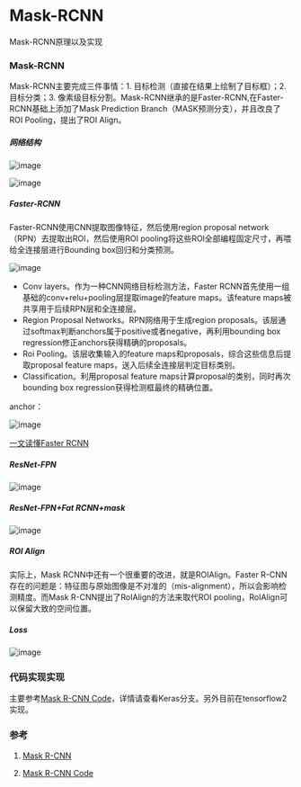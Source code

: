 # Mask-RCNN
Mask-RCNN原理以及实现

### Mask-RCNN

Mask-RCNN主要完成三件事情：1. 目标检测（直接在结果上绘制了目标框）；2. 目标分类；3. 像素级目标分割。Mask-RCNN继承的是Faster-RCNN,在Faster-RCNN基础上添加了Mask Prediction Branch（MASK预测分支），并且改良了ROI Pooling，提出了ROI Align。

##### 网络结构

![image](https://user-images.githubusercontent.com/27406337/131059783-b8489815-6e51-4250-b30c-48acf4ec7af5.png)

![image](https://user-images.githubusercontent.com/27406337/131060576-f3b1ccdd-9c9d-482e-bce1-a4765d818b79.png)

##### Faster-RCNN

Faster-RCNN使用CNN提取图像特征，然后使用region proposal network（RPN）去提取出ROI，然后使用ROI pooling将这些ROI全部编程固定尺寸，再喂给全连接层进行Bounding box回归和分类预测。

![image](https://user-images.githubusercontent.com/27406337/131062048-a3a8cd8a-a031-4f81-b1f8-7b4f42095855.png)

- Conv layers。作为一种CNN网络目标检测方法，Faster RCNN首先使用一组基础的conv+relu+pooling层提取image的feature maps。该feature maps被共享用于后续RPN层和全连接层。
- Region Proposal Networks。RPN网络用于生成region proposals。该层通过softmax判断anchors属于positive或者negative，再利用bounding box regression修正anchors获得精确的proposals。
- Roi Pooling。该层收集输入的feature maps和proposals，综合这些信息后提取proposal feature maps，送入后续全连接层判定目标类别。
- Classification。利用proposal feature maps计算proposal的类别，同时再次bounding box regression获得检测框最终的精确位置。

anchor：

![image](https://user-images.githubusercontent.com/27406337/131062534-d5706f05-ec32-4a40-8db4-1eb9c222ff83.png)


[一文读懂Faster RCNN](https://zhuanlan.zhihu.com/p/31426458)


##### ResNet-FPN

![image](https://user-images.githubusercontent.com/27406337/131063269-6973b0c0-9ba4-4713-8408-1f3d5d4754cd.png)

##### ResNet-FPN+Fat RCNN+mask

![image](https://user-images.githubusercontent.com/27406337/131063513-c6df014c-66cc-4070-9a67-5d2acc4da233.png)

##### ROI Align

实际上，Mask RCNN中还有一个很重要的改进，就是ROIAlign。Faster R-CNN存在的问题是：特征图与原始图像是不对准的（mis-alignment），所以会影响检测精度。而Mask R-CNN提出了RoIAlign的方法来取代ROI pooling，RoIAlign可以保留大致的空间位置。

##### Loss

![image](https://user-images.githubusercontent.com/27406337/131063639-47362d5d-e826-4274-9034-57769b351fdb.png)


### 代码实现实现

主要参考[Mask R-CNN Code](https://github.com/matterport/Mask_RCNN)，详情请查看Keras分支。另外目前在tensorflow2实现。

### 参考

1. [Mask R-CNN](http://cn.arxiv.org/pdf/1703.06870v3)

2. [Mask R-CNN Code](https://github.com/matterport/Mask_RCNN)

